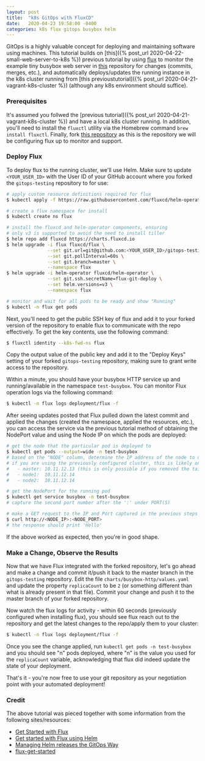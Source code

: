 ```yaml
---
layout: post
title:  "k8s GitOps with FluxCD"
date:   2020-04-23 19:58:00 -0400
categories: k8s flux gitops busybox helm
---
```


GitOps is a highly valuable concept for deploying and maintaining software using machines. This tutorial builds on
[this]({% post_url 2020-04-22-small-web-server-to-k8s %}) previous tutorial by using [flux](https://fluxcd.io/) to monitor
the example tiny busybox web server in [this](https://github.com/jekhokie/gitops-testing) repository for changes (commits,
merges, etc.), and automatically deploys/updates the running instance in the k8s cluster running from
[this previoustutorial]({% post_url 2020-04-21-vagrant-k8s-cluster %}) (although any k8s environment should suffice).

### Prerequisites

It's assumed you follwed the [previous tutorial]({% post_url 2020-04-21-vagrant-k8s-cluster %}) and have a local k8s cluster running.
In addition, you'll need to install the `fluxctl` utility via the Homebrew command `brew install fluxctl`. Finally, fork
[this repository](https://github.com/jekhokie/gitops-testing) as this is the repository we will be configuring flux up to
monitor and support.

### Deploy Flux

To deploy flux to the running cluster, we'll use Helm. Make sure to update `<YOUR_USER_ID>` with the User ID of your GitHub account
where you forked the `gitops-testing` repository to for use:

```bash
# apply custom resource definitions required for flux
$ kubectl apply -f https://raw.githubusercontent.com/fluxcd/helm-operator/master/deploy/crds.yaml

# create a flux namespace for install
$ kubectl create ns flux

# install the fluxcd and helm-operator components, ensuring
# only v3 is supported to avoid the need to install tiller
$ helm repo add fluxcd https://charts.fluxcd.io
$ helm upgrade -i flux fluxcd/flux \
               --set git.url=git@github.com:<YOUR_USER_ID>/gitops-testing \
               --set git.pollInterval=60s \
               --set git.branch=master \
               --namespace flux
$ helm upgrade -i helm-operator fluxcd/helm-operator \
               --set git.ssh.secretName=flux-git-deploy \
               --set helm.versions=v3 \
               --namespace flux

# monitor and wait for all pods to be ready and show "Running"
$ kubectl -n flux get pods
```

Next, you'll need to get the public SSH key of flux and add it to your forked version of the repository to enable flux
to communicate with the repo effectively. To get the key contents, use the following command:

```bash
$ fluxctl identity --k8s-fwd-ns flux
```

Copy the output value of the public key and add it to the "Deploy Keys" setting of your forked `gitops-testing` repository,
making sure to grant write access to the repository.

Within a minute, you should have your busybox HTTP service up and running/available in the namespace `test-busybox`. You
can monitor Flux operation logs via the following command:

```bash
$ kubectl -n flux logs deployment/flux -f
```

After seeing updates posted that Flux pulled down the latest commit and applied the changes (created the namespace, applied
the resources, etc.), you can access the service via the previous tutorial method of obtaining the NodePort value and using
the Node IP on which the pods are deployed:

```bash
# get the node that the particular pod is deployed to
$ kubectl get pods --output=wide -n test-busybox
# based on the "NODE" column, determine the IP address of the node to use
# if you are using the previously configured cluster, this is likely one of the following:
#   - master: 10.11.12.13 (this is only possible if you removed the taint to enable master scheduling of pods)
#   - node1:  10.11.12.14
#   - node2:  10.11.12.14

# get the NodePort for the running pod
$ kubectl get service busybox -n test-busybox
# capture the second port number after the ':' under PORT(S)

# make a GET request to the IP and Port captured in the previous steps
$ curl http://<NODE_IP>:<NODE_PORT>
# the response should print 'Hello'
```

If the above worked as expected, then you're in good shape.

### Make a Change, Observe the Results

Now that we have Flux integrated with the forked repository, let's go ahead and make a change and commit it/push it back to
the master branch in the `gitops-testing` repository. Edit the file `charts/busybox-http/values.yaml` and update the
property `replicaCount` to be `2` (or something different than what is already present in that file). Commit your change
and push it to the master branch of your forked repository.

Now watch the flux logs for activity - within 60 seconds (previously configured when installing flux), you should see flux
reach out to the repository and get the latest changes to the repo/apply them to your cluster:

```bash
$ kubectl -n flux logs deployment/flux -f
```

Once you see the change applied, run `kubectl get pods -n test-busybox` and you should see "n" pods deployed, where "n" is
the value you used for the `replicaCount` variable, acknowledging that flux did indeed update the state of your deployment.

That's it - you're now free to use your git repository as your negotiation point with your automated deployment!

### Credit

The above tutorial was pieced together with some information from the following sites/resources:

* [Get Started with Flux](https://docs.fluxcd.io/en/latest/tutorials/get-started/)
* [Get started with Flux using Helm](https://docs.fluxcd.io/en/latest/tutorials/get-started-helm/)
* [Managing Helm releases the GitOps Way](https://github.com/fluxcd/helm-operator-get-started)
* [flux-get-started](https://github.com/fluxcd/flux-get-started)
